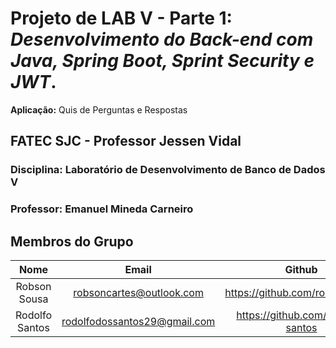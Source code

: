 # **Projeto de LAB V - Parte 1:** _Desenvolvimento do Back-end com Java, Spring Boot, Sprint Security e JWT_.
**Aplicação:** Quis de Perguntas e Respostas

## FATEC SJC - Professor Jessen Vidal

### **Disciplina:** Laboratório de Desenvolvimento de Banco de Dados V

### **Professor:** Emanuel Mineda Carneiro

## Membros do Grupo

|    **Nome**    	|           **Email**          	|             **Github**            	|
|:--------------:	|:----------------------------:	|:---------------------------------:	|
|  Robson Sousa  	|   robsoncartes@outlook.com   	|  https://github.com/robsoncartes  	|
| Rodolfo Santos 	| rodolfodossantos29@gmail.com 	| https://github.com/rodolfo-santos 	|
